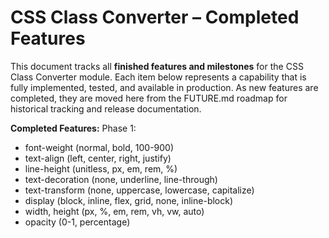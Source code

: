 # CSS Class Converter – Completed Features

This document tracks all **finished features and milestones** for the CSS Class Converter module. Each item below represents a capability that is fully implemented, tested, and available in production. As new features are completed, they are moved here from the FUTURE.md roadmap for historical tracking and release documentation.

**Completed Features:**
Phase 1:
- font-weight (normal, bold, 100-900)
- text-align (left, center, right, justify)
- line-height (unitless, px, em, rem, %)
- text-decoration (none, underline, line-through)
- text-transform (none, uppercase, lowercase, capitalize)
- display (block, inline, flex, grid, none, inline-block)
- width, height (px, %, em, rem, vh, vw, auto)
- opacity (0-1, percentage)
